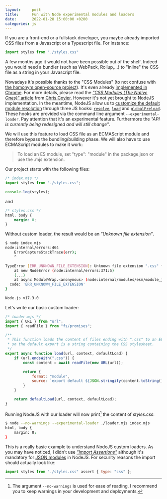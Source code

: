 ```yaml
---
layout:     post
title:      Fun with Node experimental modules and loaders
date:       2022-01-28 15:00:00 +0200
categories: js
---
```


If you are a front-end or a fullstack developer, you maybe already imported CSS files from a Javascript or a Typescript file. For instance:

```js
import styles from "./styles.css"
```

A few months ago it would not have been possible out of the shelf. Indeed you would need a bundler (such as WebPack, Rollup,...) to "inline" the CSS file as a string in your Javascript file.

Nowadays it's possible thanks to the "CSS Modules" (to not confuse with [the homonym open-source project](https://github.com/css-modules/css-modules)).<!--more--> It's even already [implemented in Chrome](https://chromestatus.com/feature/5948572598009856). For more details, please read the [_"CSS Modules (The Native Ones)"_ article](https://css-tricks.com/css-modules-the-native-ones/) from [Chris Coyier](https://css-tricks.com/author/chriscoyier/). However it's not yet brought to NodeJS implementation. In the meantime, NodeJS allow us to [customize the default module resolution](https://nodejs.org/api/esm.html#loaders) through three JS hooks: [`resolve`](https://nodejs.org/api/esm.html#resolvespecifier-context-defaultresolve), [`load`](https://nodejs.org/api/esm.html#loadurl-context-defaultload) and [`globalPreload`](https://nodejs.org/api/esm.html#globalpreload). These hooks are provided via the command line argument `--experimental-loader`. Pay attention that it's an experimental feature. Furthermore the _"API is currently being redesigned and will still change"_.

We will use this feature to load CSS file as an ECMAScript module and therefore bypass the bundling/building phase. We will also have to use ECMAScript modules to make it work:

> To load an ES module, set "type": "module" in the package.json or use the .mjs extension.

Our project starts with the following files:

```js
/* index.mjs */
import styles from "./styles.css";

console.log(styles);
```

and

```css
/* styles.css */
html, body {
    margin: 0;
}
```

Without custom loader, the result would be an _"Unknown file extension"_.

```bash
$ node index.mjs
node:internal/errors:464
    ErrorCaptureStackTrace(err);
    ^

TypeError [ERR_UNKNOWN_FILE_EXTENSION]: Unknown file extension ".css" for /(...)/styles.css
    at new NodeError (node:internal/errors:371:5)
    (...)
    at async ModuleWrap.<anonymous> (node:internal/modules/esm/module_job:81:21) {
  code: 'ERR_UNKNOWN_FILE_EXTENSION'
}

Node.js v17.3.0
```

Let's write our basic custom loader:

```js
/* loader.mjs */
import { URL } from "url";
import { readFile } from "fs/promises";

/**
 * This function loads the content of files ending with ".css" to an ECMAScript Module
 * so the default export is a string containing the CSS stylesheet.
 */     
export async function load(url, context, defaultLoad) {
    if (url.endsWith(".css")) {
        const content = await readFile(new URL(url));

        return {
            format: "module",
            source: `export default ${JSON.stringify(content.toString())};`,
        }
    }

    return defaultLoad(url, context, defaultLoad);
}
```

Running NodeJS with our loader will now print[^1] the content of _styles.css_:

```bash
$ node --no-warnings --experimental-loader ./loader.mjs index.mjs
html, body {
    margin: 0;
}
```

This is a really basic example to understand NodeJS custom loaders. As you may have noticed, I didn't use [_"Import Assertions"_](https://github.com/tc39/proposal-import-assertions) although it's mandatory for [JSON modules](https://nodejs.org/api/esm.html#json-modules) in NodeJS. For security reasons the import should actually look like:

```js
import styles from "./styles.css" assert { type: "css" };
```

[^1]: The argument `--no-warnings` is used for ease of reading, I recommend you to keep warnings in your development and deployments.
